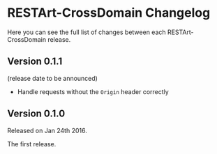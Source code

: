 # RESTArt-CrossDomain Changelog

Here you can see the full list of changes between each RESTArt-CrossDomain release.


## Version 0.1.1

(release date to be announced)

- Handle requests without the `Origin` header correctly


## Version 0.1.0

Released on Jan 24th 2016.

The first release.
